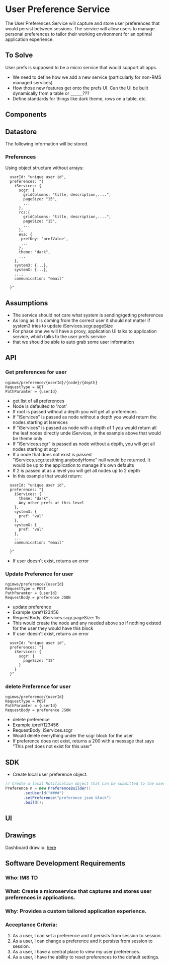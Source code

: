 # User Preference Service

The User Preferences Service will capture and store user preferences that would persist between sessions.  The service will allow users to manage personal preferences to tailor their working environment for an optimal application experience.  

## To Solve
User prefs is supposed to be a micro service that would support all apps.
- We need to define how we add a new service (particularly for non-RMS managed services)
- How those new features get onto the prefs UI.  Can the UI be built dynamically from a table or ______???
- Define standards for things like dark theme, rows on a table, etc.  



## **Components**
## Datastore
The following information will be stored.

### Preferences

Using object structure without arrays:
```json5
  userId: "unique user id",
  preferences: "{
    iServices: {
      scgr: {
        gridColumns: "title, description,....",
        pageSize: "15",
        ...
      },
      rcs:{
        gridColumns: "title, description,....",
        pageSize: "15",
        ...
      },
      eva: {
       prefKey: 'prefValue',
       ...
      },
      theme: "dark",
      ...  
    },
    system3: {...},
    systemX: {...},
    ...,
    communication: "email"
    
  }"
```

## Assumptions

* The service should not care what system is sending/getting preferences
* As long as it is coming from the correct user it should not matter if system3 tries to update iServices.scgr.pageSize
* For phase one we will have a proxy, application UI talks to application service, which talks to the user prefs service
* that we should be able to auto grab some user information

## API

### Get preferences for user
```
ngimws/preference/{userId}/{node}/{depth}
RequestType = GET
PathParamter = {userId}
```
* get list of all preferences
* Node is defaulted to 'root'
* If root is passed without a depth you will get all preferences
* If "iServices" is passed as node without a depth you would return the nodes starting at Iservices
* If "iServices" is passed as node with a depth of 1 you would return all the leaf nodes directly unde iServices, in the example above that would be theme only
* If "iServices.scgr" is passed as node without a depth, you will get all nodes starting at scgr
* If a node that does not exist is passed "iServices.scgr.testthing.anybodyHome" null would be returned. It would be up to the application to manage it's own defaults
* If 2 is passed at as a level you will get all nodes up to 2 depth
* In this example that would return:
```json5
  userId: "unique user id",
  preferences: "{
    iServices: {
      theme: "dark",
      Any other prefs at this level
    },
    system3: {
      pref: "val"
    },
    systemX: {
      pref: "val"
    },
    ...
    communication: "email"
    
  }"
```
* If user doesn't exist, returns an error

### Update Preference for user
```
ngimws/preference/{userId}
RequestType = POST
PathParamter = {userId}
RequestBody = preference JSON
```
* update preference
* Example /pref/123456
* RequestBody: iServices.scgr.pageSize: 15
* This would create the node and any needed above so if nothing existed for the user they would have this block
* If user doesn't exist, returns an error
```json5
  userId: "unique user id",
  preferences: "{
    iServices: {
      scgr: {
        pageSize: "15"
      }
    }
  }"
```

### delete Preference for user
```
ngimws/preference/{userId}
RequestType = POST
PathParamter = {userId}
RequestBody = preference JSON
```
* delete preference
* Example /pref/123456
* RequestBody: iServices.scgr
* Would delete everything under the scgr block for the user
* If preference does not exist, returns a 200 with a message that says "This pref does not exist for this user"

## SDK
- Create local user preference object.
```java
// Create a local Notification object that can be submitted to the user preference API.
Preference n = new PreferenceBuilder()
        .setUserId("####")
        .setPreference("preference json block")
        .build();
```

## **UI**

## Drawings

Dashboard draw.io: [here](https://app.diagrams.net/?src=about#HRMSLowside%2Frmslow%2Fmaster%2FDrawings%2FUser%20Preference%20Service%2FUser%20Preference.drawio)

## **Software Development Requirements**



### Who: IMS TD



### What: Create a microservice that captures and stores user preferences in applications.


### Why: Provides a custom tailored application experience.


### Acceptance Criteria:
1.  As a user, I can set a preference and it persists from session to session.
2.  As a user, I can change a preference and it persists from session to session.
3.  As a user, I have a central place to view my user preferences.
4.  As a user, I have the ability to reset preferences to the default settings.
